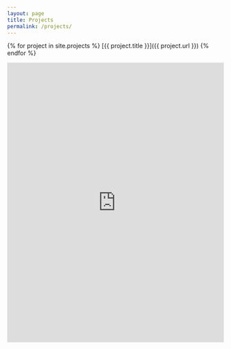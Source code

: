 ```yaml
---
layout: page
title: Projects
permalink: /projects/
---
```

{% for project in site.projects %}
  [{{ project.title }}]({{ project.url }})
{% endfor %}

<iframe
  src='https://cdn.knightlab.com/libs/timeline3/latest/embed/index.html?source={{ site.timelinejs.gsheet_id }}&font=Default&lang=en&initial_zoom=2&height=650'
  width='100%'
  height='650'
  frameborder='0'>
</iframe>
